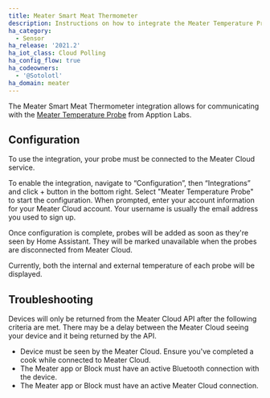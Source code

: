 ```yaml
---
title: Meater Smart Meat Thermometer
description: Instructions on how to integrate the Meater Temperature Probe within Home Assistant.
ha_category:
  - Sensor
ha_release: '2021.2'
ha_iot_class: Cloud Polling
ha_config_flow: true
ha_codeowners:
  - '@Sotolotl'
ha_domain: meater
---
```


The Meater Smart Meat Thermometer integration allows for communicating with the [Meater Temperature Probe](https://meater.com/) from Apption Labs.

## Configuration

To use the integration, your probe must be connected to the Meater Cloud service.

To enable the integration, navigate to “Configuration”, then “Integrations” and click + button in the bottom right. Select "Meater Temperature Probe" to start the configuration. When prompted, enter your account information for your Meater Cloud account. Your username is usually the email address you used to sign up.

Once configuration is complete, probes will be added as soon as they're seen by Home Assistant. They will be marked unavailable when the probes are disconnected from Meater Cloud.

Currently, both the internal and external temperature of each probe will be displayed.

## Troubleshooting

Devices will only be returned from the Meater Cloud API after the following criteria are met. There may be a delay between the Meater Cloud seeing your device and it being returned by the API.

- Device must be seen by the Meater Cloud. Ensure you've completed a cook while connected to Meater Cloud.
- The Meater app or Block must have an active Bluetooth connection with the device.
- The Meater app or Block must have an active Meater Cloud connection.
